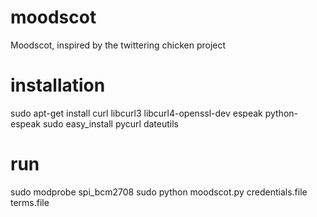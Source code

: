 moodscot
========

Moodscot, inspired by the twittering chicken project


installation
=======
sudo apt-get install curl libcurl3 libcurl4-openssl-dev espeak python-espeak
sudo easy_install pycurl dateutils


run
=======
sudo modprobe spi_bcm2708
sudo python moodscot.py credentials.file terms.file